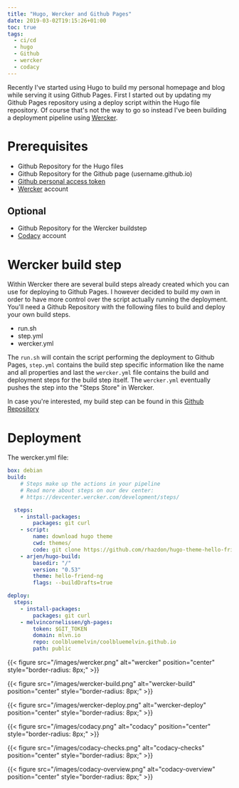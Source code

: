 ```yaml
---
title: "Hugo, Wercker and Github Pages"
date: 2019-03-02T19:15:26+01:00
toc: true
tags:
  - ci/cd
  - hugo
  - Github
  - wercker
  - codacy
---
```


Recently I've started using Hugo to build my personal homepage and blog while serving it using Github Pages. First I started out by updating my Github Pages repository using a deploy script within the Hugo file repository. Of course that's not the way to go so instead I've been building a deployment pipeline using [Wercker](https://app.wercker.com/melvincornelissen/mlvn.io/installing/).

# Prerequisites

  - Github Repository for the Hugo files
  - Github Repository for the Github page (username.github.io)
  - [Github personal access token](https://github.com/settings/tokens)
  - [Wercker](https://app.wercker.com/) account

## Optional

  - Github Repository for the Wercker buildstep
  - [Codacy](https://www.codacy.com/) account

# Wercker build step

Within Wercker there are several build steps already created which you can use for deploying to Github Pages. I however decided to build my own in order to have more control over the script actually running the deployment. You'll need a Github Repository with the following files to build and deploy your own build steps.

  - run.sh
  - step.yml
  - wercker.yml 

The `run.sh` will contain the script performing the deployment to Github Pages, `step.yml` contains the build step specific information like the name and all properties and last the `wercker.yml` file contains the build and deployment steps for the build step itself. The `wercker.yml` eventually pushes the step into the "Steps Store" in Wercker.

In case you're interested, my build step can be found in this [Github Repository](https://github.com/coolbluemelvin/wercker-step-gh-pages)

# Deployment

The wercker.yml file:
```yaml
box: debian
build:
    # Steps make up the actions in your pipeline
    # Read more about steps on our dev center:
    # https://devcenter.wercker.com/development/steps/

  steps:
    - install-packages:
        packages: git curl
    - script:
        name: download hugo theme
        cwd: themes/
        code: git clone https://github.com/rhazdon/hugo-theme-hello-friend-ng.git hello-friend-ng
    - arjen/hugo-build:
        basedir: "/"
        version: "0.53"
        theme: hello-friend-ng
        flags: --buildDrafts=true

deploy:
  steps:
    - install-packages:
        packages: git curl
    - melvincornelissen/gh-pages:
        token: $GIT_TOKEN
        domain: mlvn.io
        repo: coolbluemelvin/coolbluemelvin.github.io
        path: public
```

{{< figure src="/images/wercker.png" alt="wercker" position="center" style="border-radius: 8px;" >}}

{{< figure src="/images/wercker-build.png" alt="wercker-build" position="center" style="border-radius: 8px;" >}}

{{< figure src="/images/wercker-deploy.png" alt="wercker-deploy" position="center" style="border-radius: 8px;" >}}

{{< figure src="/images/codacy.png" alt="codacy" position="center" style="border-radius: 8px;" >}}

{{< figure src="/images/codacy-checks.png" alt="codacy-checks" position="center" style="border-radius: 8px;" >}}

{{< figure src="/images/codacy-overview.png" alt="codacy-overview" position="center" style="border-radius: 8px;" >}}
